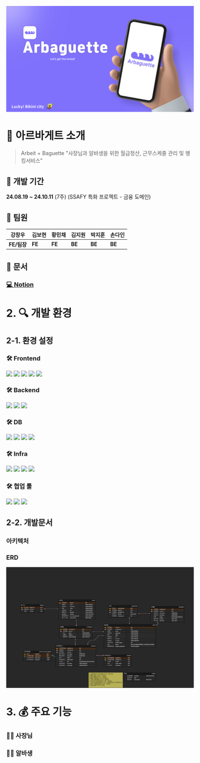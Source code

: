 ![image](/docs/main.png)
# 📱 아르바게트 소개
> Arbeit + Baguette
> "사장님과 알바생을 위한 월급정산, 근무스케줄 관리 및 뱅킹서비스"

## 📅 개발 기간
**24.08.19 ~ 24.10.11** (7주)
(SSAFY 특화 프로젝트 - 금융 도메인)

## 👶 팀원

|강창우|김보현|황민채|김지원|박지훈|손다인|
| -------- | -------- | -------- | -------- | -------- | -------- |
| **FE/팀장** | **FE** | **FE** | **BE** | **BE** | **BE** |

## 📃 문서
  ### **[💻 Notion](https://di-son.notion.site/fa8a40d9039b4c7496905a1d4ff3db85?pvs=4)**

# 2. 🔍 개발 환경

## 2-1. 환경 설정

  ### 🛠 **Frontend**
<img src="https://img.shields.io/badge/vite-646CFF?style=for-the-badge&logo=vite&logoColor=white"> <img src="https://img.shields.io/badge/react-61DAFB?style=for-the-badge&logo=react&logoColor=white"> <img src="https://img.shields.io/badge/typescript-3178C6?style=for-the-badge&logo=typescript&logoColor=white"> <img src="https://img.shields.io/badge/zustand-FF7300?style=for-the-badge&logo=zustand&Color=white"> <img src="https://img.shields.io/badge/tailwindcss-06B6D4?style=for-the-badge&logo=tailwindcss&logoColor=white">

  ### 🛠 **Backend**
<img src="https://img.shields.io/badge/Springboot-6DB33F?style=for-the-badge&logo=springboot&logoColor=white"> <img src="https://img.shields.io/badge/SpringSecurity-DB33F?style=for-the-badge&logo=springsecurity&logoColor=white"> <img src="https://img.shields.io/badge/kafka-231F20?style=for-the-badge&logo=kafka&logoColor=white">

  ### 🛠 **DB**
<img src="https://img.shields.io/badge/mysql-4479A1?style=for-the-badge&logo=mysql&logoColor=white"> <img src="https://img.shields.io/badge/mariadb-003545?style=for-the-badge&logo=mariadb&logoColor=white"> <img src="https://img.shields.io/badge/redis-FF4438?style=for-the-badge&logo=redis&logoColor=white"> <img src="https://img.shields.io/badge/amazons3-569A31?style=for-the-badge&logo=amazons3&logoColor=white"> 

  ### 🛠 **Infra**
<img src="https://img.shields.io/badge/aws ec2-FF9900?style=for-the-badge&logo=amazonec2&logoColor=white"> <img src="https://img.shields.io/badge/jenkins-D24939?style=for-the-badge&logo=jenkins&logoColor=white"> <img src="https://img.shields.io/badge/docker-2496ED?style=for-the-badge&logo=docker&Color=white"> <img src="https://img.shields.io/badge/nginx-009639?style=for-the-badge&logo=nginx&logoColor=white">

  ### 🛠 **협업 툴**
<img src="https://img.shields.io/badge/gitlab-FC6D26?style=for-the-badge&logo=gitlab&logoColor=white"> <img src="https://img.shields.io/badge/jira-0052CC?style=for-the-badge&logo=jira&logoColor=white"> <img src="https://img.shields.io/badge/notion-000000?style=for-the-badge&logo=notion&logoColor=white">

## 2-2. 개발문서
  ### **아키텍처**


  ### **ERD**
  ![ERD](/docs/erd.png)


# 3. 💰 주요 기능
### 🙋‍♀️ 사장님

### 🙋‍♂️ 알바생 

